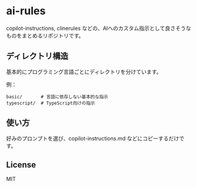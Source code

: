 # ai-rules

copilot-instructions, clinerules などの、AIへのカスタム指示として良さそうなものをまとめるリポジトリです。

## ディレクトリ構造

基本的にプログラミング言語ごとにディレクトリを分けています。

例：

```plaintext
basic/       # 言語に依存しない基本的な指示
typescript/  # TypeScript向けの指示
```

## 使い方

好みのプロンプトを選び、copilot-instructions.md などにコピーするだけです。

## License

MIT
